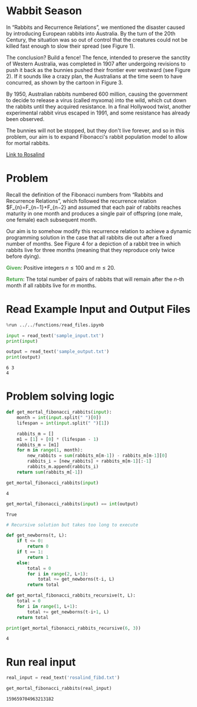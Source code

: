 ---
---

# Wabbit Season

In “Rabbits and Recurrence Relations”, we mentioned the disaster caused by introducing European rabbits into Australia. By the turn of the 20th Century, the situation was so out of control that the creatures could not be killed fast enough to slow their spread (see Figure 1).

The conclusion? Build a fence! The fence, intended to preserve the sanctity of Western Australia, was completed in 1907 after undergoing revisions to push it back as the bunnies pushed their frontier ever westward (see Figure 2). If it sounds like a crazy plan, the Australians at the time seem to have concurred, as shown by the cartoon in Figure 3.

By 1950, Australian rabbits numbered 600 million, causing the government to decide to release a virus (called myxoma) into the wild, which cut down the rabbits until they acquired resistance. In a final Hollywood twist, another experimental rabbit virus escaped in 1991, and some resistance has already been observed.

The bunnies will not be stopped, but they don't live forever, and so in this problem, our aim is to expand Fibonacci's rabbit population model to allow for mortal rabbits.

[Link to Rosalind](https://rosalind.info/problems/fibd/)

# Problem

Recall the definition of the Fibonacci numbers from “Rabbits and Recurrence Relations”, which followed the recurrence relation $F_{n}=F_{n−1}+F_{n−2} and assumed that each pair of rabbits reaches maturity in one month and produces a single pair of offspring (one male, one female) each subsequent month.

Our aim is to somehow modify this recurrence relation to achieve a dynamic programming solution in the case that all rabbits die out after a fixed number of months. See Figure 4 for a depiction of a rabbit tree in which rabbits live for three months (meaning that they reproduce only twice before dying).

<span style="color:rgba(70,165,70,255); font-weight:bold">Given</span>: Positive integers $n≤100$ and $m≤20$.

<span style="color:rgba(70,165,70,255); font-weight:bold">Return</span>: The total number of pairs of rabbits that will remain after the $n$-th month if all rabbits live for $m$ months.

# Read Example Input and Output Files


```python
%run ../../functions/read_files.ipynb
```


```python
input = read_text('sample_input.txt')
print(input)

output = read_text('sample_output.txt')
print(output)
```

    6 3
    4


# Problem solving logic


```python
def get_mortal_fibonacci_rabbits(input):
    month = int(input.split(" ")[0])
    lifespan = int(input.split(" ")[1])

    rabbits_m = []
    m1 = [1] + [0] * (lifespan - 1)
    rabbits_m = [m1]
    for m in range(1, month):
        new_rabbits = sum(rabbits_m[m-1]) - rabbits_m[m-1][0]
        rabbits_i = [new_rabbits] + rabbits_m[m-1][:-1]
        rabbits_m.append(rabbits_i)
    return sum(rabbits_m[-1])

get_mortal_fibonacci_rabbits(input)
```




    4




```python
get_mortal_fibonacci_rabbits(input) == int(output)
```




    True




```python
# Recursive solution but takes too long to execute

def get_newborns(t, L):
    if t <= 0:
        return 0
    if t == 1:
        return 1
    else:
        total = 0
        for i in range(2, L+1):
            total += get_newborns(t-i, L)
        return total

def get_mortal_fibonacci_rabbits_recursive(t, L):
    total = 0
    for i in range(1, L+1):
        total += get_newborns(t-i+1, L)
    return total

print(get_mortal_fibonacci_rabbits_recursive(6, 3))
```

    4


# Run real input


```python
real_input = read_text('rosalind_fibd.txt')

get_mortal_fibonacci_rabbits(real_input)
```




    159659704963213182

